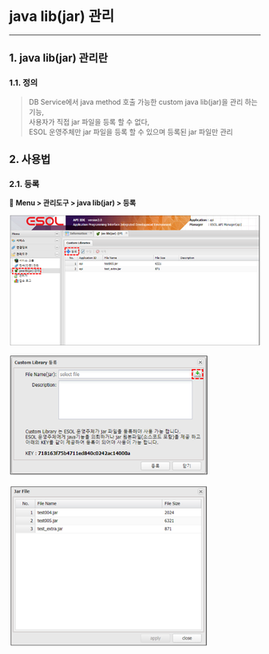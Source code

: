 # java lib(jar) 관리

---

## 1. java lib(jar) 관리란
### 1.1. 정의

>DB Service에서 java method 호출 가능한 custom java lib(jar)을 관리 하는 기능,  
>사용자가 직접 jar 파일을 등록 할 수 없다,  
>ESOL 운영주체만 jar 파일을 등록 할 수 있으며 등록된 jar 파일만 관리 


## 2. 사용법
### 2.1. 등록

🎈 __Menu > 관리도구 > java lib(jar) > 등록__

<img src = "./images/03-management-tools-javalib-02.png" width = "700px"> </img>

<img src = "./images/03-management-tools-javalib-03.png" width = "400px"> </img>

<img src = "./images/03-management-tools-javalib-04.png" width = "400px"> </img>
